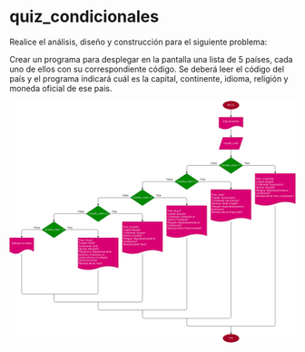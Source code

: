 # quiz_condicionales

Realice el análisis, diseño y construcción para el siguiente problema:

Crear un programa para desplegar en la pantalla una lista de 5 países, cada uno de ellos con su correspondiente código.  Se deberá leer el código del país y el programa indicará cuál es la capital, continente, idioma, religión y moneda oficial de ese pais.

![Diagrama](diagrama.png "diagrama de flujo")
